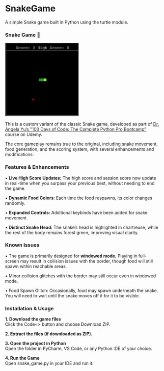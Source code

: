 # SnakeGame
A simple Snake game built in Python using the turtle module.

### **Snake Game** 🐍

![Gameplay](snake_gameplay.gif)

This is a custom variant of the classic Snake game, developed as part of [Dr. Angela Yu’s "100 Days of Code: The Complete Python Pro Bootcamp"](https://www.udemy.com/course/100-days-of-code/) course on Udemy.

The core gameplay remains true to the original, including snake movement, food generation, and the scoring system, with several enhancements and modifications:

### **Features & Enhancements**

• **Live High Score Updates:** The high score and session score now update in real-time when you surpass your previous best, without needing to end the game.

• **Dynamic Food Colors:** Each time the food respawns, its color changes randomly.

• **Expanded Controls:** Additional keybinds have been added for snake movement.

• **Distinct Snake Head:** The snake’s head is highlighted in chartreuse, while the rest of the body remains forest green, improving visual clarity.

### **Known Issues**

• The game is primarily designed for **windowed mode.** Playing in full-screen may result in collision issues with the border, though food will still spawn within reachable areas.

• Minor collision glitches with the border may still occur even in windowed mode.

• Food Spawn Glitch: Occasionally, food may spawn underneath the snake. You will need to wait until the snake moves off it for it to be visible.

### **Installation & Usage**

**1. Download the game files**  
  Click the Code<> button and choose Download ZIP.

**2. Extract the files (if downloaded as ZIP).**   

**3. Open the project in Python**   
  Open the folder in PyCharm, VS Code, or any Python IDE of your choice.

**4. Run the Game**   
  Open snake_game.py in your IDE and run it.

